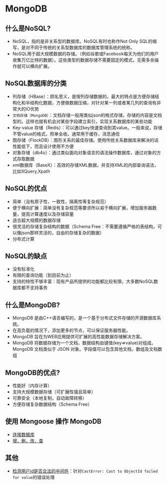 # MongoDB

## 什么是NoSQL?

- NoSQL，指的是非关系型的数据库。NoSQL有时也称作Not Only SQL的缩写，是对不同于传统的关系型数据库的数据库管理系统的统称。
- NoSQL用于超大规模数据的存储。（例如谷歌或Facebook每天为他们的用户收集万亿比特的数据）。这些类型的数据存储不需要固定的模式，无需多余操作就可以横向扩展。

## NoSQL数据库的分类

- 列存储（HBase）：顾名思义，是按列存储数据的。最大的特点是方便存储结构化和半结构化数据，方便做数据压缩，对针对某一列或者某几列的查询有非常大的IO优势
- ```文档存储（MongoDB）```：文档存储一般用类似json的格式存储，存储的内容是文档型的。这样也就有机会对某些字段建立索引，实现关系数据库的某些功能
- Key-value 存储（Redis）：可以通过key快速查询到其value。一般来说，存储不管value的格式，照单全收。通常用于缓存，消息通信
- 图存储（FlockDB）：图形关系的最佳存储。使用传统关系数据库来解决的话性能低下，而且设计使用不方便
- 对象存储（db4o）：通过类似面向对象语言的语法操作数据库，通过对象的方式存取数据
- xml数据库（BaseX）：高效的存储XML数据，并支持XML的内部查询语法，比如XQuery,Xpath

## NoSQL的优点

- 简单（没有原子性，一致性，隔离性等复杂规范）
- 便于横向扩展：简单没有复杂规范等要求所以易于横向扩展，增加服务器数量，提高计算速度以及存储容量
- 适合超大规模的数据存储
- 很灵活的存储复杂结构的数据（Schema Free：不需要遵循严格的表结构，可以像json那样灵活的，自由的存储复杂的数据）
- 分布式计算

## NoSQL的缺点

- 没有标准化
- 有限的查询功能（到目前为止）
- 支持的特性不够丰富：现有产品所提供的功能都比较有限，大多数NoSQL数据库都不支持事务

## 什么是MongoDB?

- MongoDB 是由C++语言编写的，是一个基于分布式文件存储的开源数据库系统。
- 在高负载的情况下，添加更多的节点，可以保证服务器性能。
- MongoDB 旨在为WEB应用提供可扩展的高性能数据存储解决方案。
- MongoDB 将数据存储为一个文档，数据结构由键值(key=>value)对组成。MongoDB 文档类似于 JSON 对象。字段值可以包含其他文档，数组及文档数组

## MongoDB的优点?

- 性能好（内存计算）
- 支持大规模数据存储（可扩展性强且简单）
- 可靠安全（本地复制，自动故障转移）
- 方便存储复杂数据结构（Schema Free）

## 使用 Mongoose 操作 MongoDB 

- [连接数据库](./connect.md)
- [增，删，改，查](./dml.md)

## 其他

- [检测用户id是否合法的中间件](./isValidById.md)：针对```CastError: Cast to ObjectId failed for value```的错误处理
